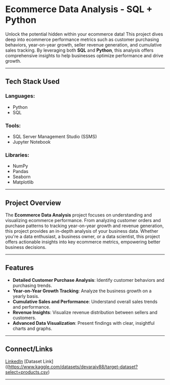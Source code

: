 # Ecommerce Data Analysis - SQL + Python

Unlock the potential hidden within your ecommerce data! This project dives deep into ecommerce performance metrics such as customer purchasing behaviors, year-on-year growth, seller revenue generation, and cumulative sales tracking. By leveraging both **SQL** and **Python**, this analysis offers comprehensive insights to help businesses optimize performance and drive growth.

---
## Tech Stack Used

### Languages:
- Python
- SQL

### Tools:
- SQL Server Management Studio (SSMS)
- Jupyter Notebook

### Libraries:
- NumPy
- Pandas
- Seaborn
- Matplotlib

---

## Project Overview

The **Ecommerce Data Analysis** project focuses on understanding and visualizing ecommerce performance. From analyzing customer orders and purchase patterns to tracking year-on-year growth and revenue generation, this project provides an in-depth analysis of your business data. Whether you're a data enthusiast, a business owner, or a data scientist, this project offers actionable insights into key ecommerce metrics, empowering better business decisions.

---

## Features

- **Detailed Customer Purchase Analysis**: Identify customer behaviors and purchasing trends.
- **Year-on-Year Growth Tracking**: Analyze the business growth on a yearly basis.
- **Cumulative Sales and Performance**: Understand overall sales trends and performance.
- **Revenue Insights**: Visualize revenue distribution between sellers and customers.
- **Advanced Data Visualization**: Present findings with clear, insightful charts and graphs.

---


## Connect/Links

[LinkedIn](https://www.linkedin.com/in/mohamed-abbas-k/)
[Dataset Link]((https://www.kaggle.com/datasets/devarajv88/target-dataset?select=products.csv)


---

